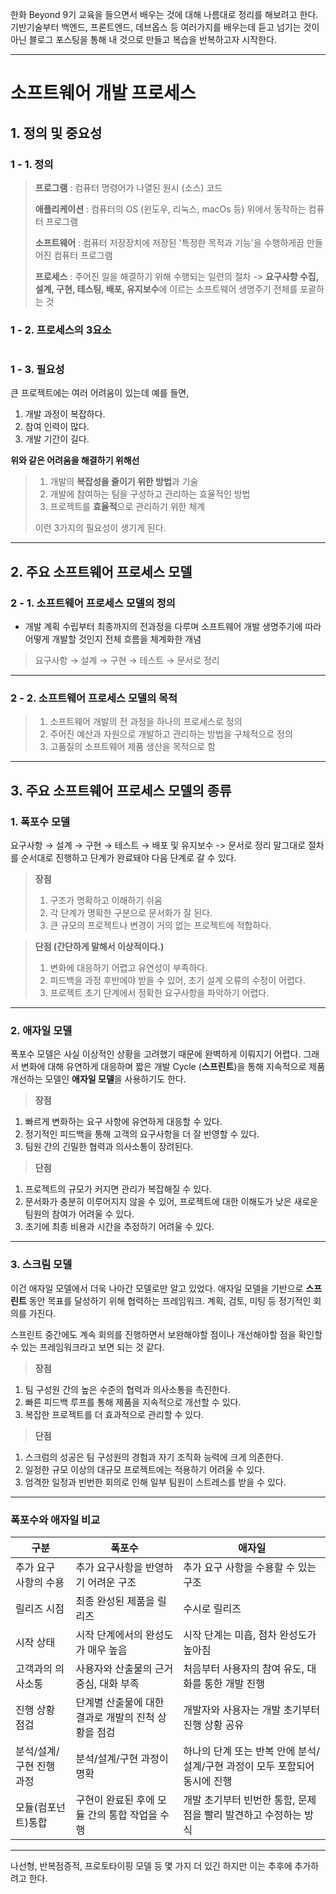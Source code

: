 <p>한화 Beyond 9기 교육을 들으면서 배우는 것에 대해 나름대로 정리를 해보려고 한다. 기반기술부터 백엔드, 프론트엔드, 데브옵스 등 여러가지를 배우는데 듣고 넘기는 것이 아닌 블로그 포스팅을 통해 내 것으로 만들고 복습을 반복하고자 시작한다.</p>
<hr />
<h1 id="소프트웨어-개발-프로세스">소프트웨어 개발 프로세스</h1>
<h2 id="1-정의-및-중요성">1. 정의 및 중요성</h2>
<h3 id="1---1-정의">1 - 1. 정의</h3>
<blockquote>
<p><strong>프로그램</strong> : 컴퓨터 명령어가 나열된 원시 (소스) 코드</p>
<p><strong>애플리케이션</strong> : 컴퓨터의 OS (윈도우, 리눅스, macOs 등) 위에서 동작하는 컴퓨터 프로그램</p>
<p><strong>소프트웨어</strong> : 컴퓨터 저장장치에 저장된 '특정한 목적과 기능'을 수행하게끔 만들어진 컴퓨터 프로그램</p>
<p><strong>프로세스</strong> : 주어진 일을 해결하기 위해 수행되는 일련의 절차
-&gt; <strong>요구사항 수집, 설계, 구현, 테스팅, 배포, 유지보수</strong>에 이르는 소프트웨어 생명주기 전체를 포괄하는 것</p>
</blockquote>
<h3 id="1---2-프로세스의-3요소">1 - 2. 프로세스의 3요소</h3>
<p><img alt="" src="https://velog.velcdn.com/images/jojehuni_9759/post/b7b9a4f4-e841-4094-800e-2a9eed852a95/image.png" /></p>
<h3 id="1---3-필요성">1 - 3. 필요성</h3>
<p>큰 프로젝트에는 여러 어려움이 있는데 예를 들면,</p>
<ol>
<li>개발 과정이 복잡하다.</li>
<li>참여 인력이 많다.</li>
<li>개발 기간이 길다.</li>
</ol>
<p><strong>위와 같은 어려움을 해결하기 위해선</strong></p>
<blockquote>
<ol>
<li>개발의 <strong>복잡성을 줄이기 위한 방법</strong>과 기술</li>
<li>개발에 참여하는 팀을 구성하고 관리하는 효율적인 방법</li>
<li>프로젝트를 <strong>효율적</strong>으로 관리하기 위한 체계</li>
</ol>
<p>이런 3가지의 필요성이 생기게 된다.</p>
</blockquote>
<hr />
<h2 id="2-주요-소프트웨어-프로세스-모델">2. 주요 소프트웨어 프로세스 모델</h2>
<h3 id="2---1-소프트웨어-프로세스-모델의-정의">2 - 1. 소프트웨어 프로세스 모델의 정의</h3>
<ul>
<li>개발 계획 수립부터 최종까지의 전과정을 다루며 소프트웨어 개발 생명주기에 따라 어떻게 개발할 것인지 전체 흐름을 체계화한 개념</li>
</ul>
<blockquote>
<p>요구사항 → 설계 → 구현 → 테스트 → 문서로 정리</p>
</blockquote>
<hr />
<h3 id="2---2-소프트웨어-프로세스-모델의-목적">2 - 2. 소프트웨어 프로세스 모델의 목적</h3>
<blockquote>
<ol>
<li>소프트웨어 개발의 전 과정을 하나의 프로세스로 정의</li>
<li>주어진 예산과 자원으로 개발하고 관리하는 방법을 구체적으로 정의</li>
<li>고품질의 소프트웨어 제품 생산을 목적으로 함</li>
</ol>
</blockquote>
<hr />
<h2 id="3-주요-소프트웨어-프로세스-모델의-종류">3. 주요 소프트웨어 프로세스 모델의 종류</h2>
<h3 id="1-폭포수-모델">1. 폭포수 모델</h3>
<p>요구사항 → 설계 → 구현 → 테스트 → 배포 및 유지보수 -&gt; 문서로 정리
말그대로 절차를 순서대로 진행하고 단계가 완료돼야 다음 단계로 갈 수 있다.</p>
<blockquote>
<p><strong>장점</strong></p>
<ol>
<li>구조가 명확하고 이해하기 쉬움</li>
<li>각 단계가 명확한 구분으로 문서화가 잘 된다.</li>
<li>큰 규모의 프로젝트나 변경이 거의 없는 프로젝트에 적합하다.</li>
</ol>
</blockquote>
<blockquote>
<p><strong>단점 (간단하게 말해서 이상적이다.)</strong></p>
<ol>
<li>변화에 대응하기 어렵고 유연성이 부족하다.</li>
<li>피드백을 과정 후반에야 받을 수 있어, 초기 설계 오류의 수정이 어렵다.</li>
<li>프로젝트 초기 단계에서 정확한 요구사항을 파악하기 어렵다.</li>
</ol>
</blockquote>
<hr />
<h3 id="2-애자일-모델">2. 애자일 모델</h3>
<p>폭포수 모델은 사실 이상적인 상황을 고려했기 때문에 완벽하게 이뤄지기 어렵다.
그래서 변화에 대해 유연하게 대응하며 짧은 개발 Cycle (<strong>스프린트</strong>)을 통해 지속적으로 제품 개선하는 모델인 <strong>애자일 모델</strong>을 사용하기도 한다.</p>
<blockquote>
<p><strong>장점</strong></p>
</blockquote>
<ol>
<li>빠르게 변화하는 요구 사항에 유연하게 대응할 수 있다.</li>
<li>정기적인 피드백을 통해 고객의 요구사항을 더 잘 반영할 수 있다.</li>
<li>팀원 간의 긴밀한 협력과 의사소통이 장려된다.</li>
</ol>
<blockquote>
<p><strong>단점</strong></p>
</blockquote>
<ol>
<li>프로젝트의 규모가 커지면 관리가 복잡해질 수 있다.</li>
<li>문서화가 충분히 이루어지지 않을 수 있어, 프로젝트에 대한 이해도가 낮은 새로운 팀원의 참여가 어려울 수 있다.</li>
<li>초기에 최종 비용과 시간을 추정하기 어려울 수 있다.</li>
</ol>
<hr />
<h3 id="3-스크림-모델">3. 스크림 모델</h3>
<p>이건 애자일 모델에서 더욱 나아간 모델로만 알고 있었다.
애자일 모델을 기반으로 <strong>스프린트</strong> 동안 목표를 달성하기 위해 협력하는 프레임워크.
계획, 검토, 미팅 등 정기적인 회의를 가진다.</p>
<p>스프린트 중간에도 계속 회의를 진행하면서 보완해야할 점이나 개선해야할 점을 확인할 수 있는 프레임워크라고 보면 되는 것 같다.</p>
<blockquote>
<p><strong>장점</strong></p>
</blockquote>
<ol>
<li>팀 구성원 간의 높은 수준의 협력과 의사소통을 촉진한다.</li>
<li>빠른 피드백 루프를 통해 제품을 지속적으로 개선할 수 있다.</li>
<li>복잡한 프로젝트를 더 효과적으로 관리할 수 있다.</li>
</ol>
<blockquote>
<p><strong>단점</strong></p>
</blockquote>
<ol>
<li>스크럼의 성공은 팀 구성원의 경험과 자기 조직화 능력에 크게 의존한다.</li>
<li>일정한 규모 이상의 대규모 프로젝트에는 적용하기 어려울 수 있다.</li>
<li>엄격한 일정과 빈번한 회의로 인해 일부 팀원이 스트레스를 받을 수 있다.</li>
</ol>
<hr />
<h3 id="폭포수와-애자일-비교">폭포수와 애자일 비교</h3>
<table>
<thead>
<tr>
<th>구분</th>
<th>폭포수</th>
<th>애자일</th>
</tr>
</thead>
<tbody><tr>
<td>추가 요구 사항의 수용</td>
<td>추가 요구사항을 반영하기 어려운 구조</td>
<td>추가 요구 사항을 수용할 수 있는 구조</td>
</tr>
<tr>
<td>릴리즈 시점</td>
<td>최종 완성된 제품을 릴리즈</td>
<td>수시로 릴리즈</td>
</tr>
<tr>
<td>시작 상태</td>
<td>시작 단계에서의 완성도가 매우 높음</td>
<td>시작 단계는 미흡, 점차 완성도가 높아짐</td>
</tr>
<tr>
<td>고객과의 의사소통</td>
<td>사용자와 산출물의 근거 중심, 대화 부족</td>
<td>처음부터 사용자의 참여 유도, 대화를 통한 개발 진행</td>
</tr>
<tr>
<td>진행 상황 점검</td>
<td>단계별 산출물에 대한 결과로 개발의 진척 상황을 점검</td>
<td>개발자와 사용자는 개발 초기부터 진행 상황 공유</td>
</tr>
<tr>
<td>분석/설계/구현 진행 과정</td>
<td>분석/설계/구현 과정이 명확</td>
<td>하나의 단계 또는 반복 안에 분석/설계/구현 과정이 모두 포함되어 동시에 진행</td>
</tr>
<tr>
<td>모듈(컴포넌트)통합</td>
<td>구현이 완료된 후에 모듈 간의 통합 작업을 수행</td>
<td>개발 초기부터 빈번한 통함, 문제점을 빨리 발견하고 수정하는 방식</td>
</tr>
</tbody></table>
<hr />
<p>나선형, 반복점증적, 프로토타이핑 모델 등 몇 가지 더 있긴 하지만 이는 추후에 추가하려고 한다.</p>